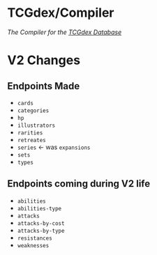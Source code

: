 # TCGdex/Compiler

_The Compiler for the [TCGdex Database](https://github.com/tcgdex/cards-database)_

# V2 Changes

## Endpoints Made

- `cards`
- `categories`
- `hp`
- `illustrators`
- `rarities`
- `retreates`
- `series` <- was `expansions`
- `sets`
- `types`

## Endpoints coming during V2 life

- `abilities`
- `abilities-type`
- `attacks`
- `attacks-by-cost`
- `attacks-by-type`
- `resistances`
- `weaknesses`
